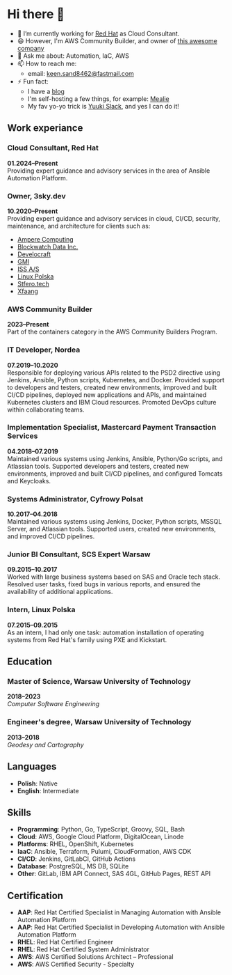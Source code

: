 # Hi there 👋

- 👯 I’m currently working for [Red Hat](https://www.redhat.com/en) as Cloud Consultant.
- 😄 However, I'm AWS Community Builder, and owner of [this awesome company](https://3sky.dev/)
- 💬 Ask me about: Automation, IaC, AWS
- 📫 How to reach me:
    - email: keen.sand8462@fastmail.com
- ⚡ Fun fact:
    - I have a [blog](https://blog.3sky.dev/)
    - I'm self-hosting a few things, for example: [Mealie](https://przepisy.jakubwolynko.eus)
    - My fav yo-yo trick is [Yuuki Slack](https://www.youtube.com/watch?v=r6G5HfK2Ucg), and yes I can do it!

## Work experiance

### Cloud Consultant, Red Hat

**01.2024–Present**  
Providing expert guidance and advisory services in the area of
Ansible Automation Platform.

### Owner, 3sky.dev

**10.2020–Present**  
Providing expert guidance and advisory services in cloud,
CI/CD, security, maintenance, and architecture for clients such as:

- [Ampere Computing](https://amperecomputing.com)
- [Blockwatch Data Inc.](https://blockwatch.cc/)
- [Develocraft](https://develocraft.com)
- [GMI](https://www.gmi.pl)
- [ISS A/S](https://www.issworld.com/en)
- [Linux Polska](https://linuxpolska.com/)
- [Stfero.tech](https://www.stfero.tech)
- [Xfaang](https://xfaang.com)

### AWS Community Builder

**2023–Present**  
Part of the containers category in the AWS Community Builders Program.

### IT Developer, Nordea

**07.2019–10.2020**  
Responsible for deploying various APIs related to the PSD2 directive using Jenkins,
Ansible, Python scripts, Kubernetes, and Docker. Provided support to developers and
testers, created new environments, improved and built CI/CD pipelines, deployed new
applications and APIs, and maintained Kubernetes clusters and IBM Cloud resources.
Promoted DevOps culture within collaborating teams.

### Implementation Specialist, Mastercard Payment Transaction Services

**04.2018–07.2019**  
Maintained various systems using Jenkins, Ansible,
Python/Go scripts, and Atlassian tools. Supported developers and testers,
created new environments, improved and built CI/CD pipelines,
and configured Tomcats and Keycloaks.

### Systems Administrator, Cyfrowy Polsat

**10.2017–04.2018**  
Maintained various systems using Jenkins,
Docker, Python scripts, MSSQL Server, and Atlassian tools.
Supported users, created new environments, and improved CI/CD pipelines.

### Junior BI Consultant, SCS Expert Warsaw

**09.2015–10.2017**  
Worked with large business systems based on
SAS and Oracle tech stack. Resolved user tasks,
fixed bugs in various reports, and ensured the
availability of additional applications.

### Intern, Linux Polska

**07.2015–09.2015**  
As an intern, I had only one task:
automation installation of operating systems
from Red Hat's family using PXE and Kickstart.

## Education

### Master of Science, Warsaw University of Technology

**2018–2023**  
*Computer Software Engineering*

### Engineer's degree, Warsaw University of Technology

**2013–2018**  
*Geodesy and Cartography*

## Languages

- **Polish**: Native
- **English**: Intermediate

## Skills

- **Programming**: Python, Go, TypeScript, Groovy, SQL, Bash
- **Cloud**: AWS, Google Cloud Platform, DigitalOcean, Linode
- **Platforms**: RHEL, OpenShift, Kubernetes
- **IaaC**: Ansible, Terraform, Pulumi, CloudFormation, AWS CDK
- **CI/CD**: Jenkins, GitLabCI, GitHub Actions
- **Database**: PostgreSQL, MS DB, SQLite
- **Other**: GitLab, IBM API Connect, SAS 4GL, GitHub Pages, REST API

## Certification

- **AAP**: Red Hat Certified Specialist in Managing Automation with Ansible Automation Platform
- **AAP**: Red Hat Certified Specialist in Developing Automation with Ansible Automation Platform
- **RHEL**: Red Hat Certified Engineer
- **RHEL**: Red Hat Certified System Administrator
- **AWS**: AWS Certified Solutions Architect – Professional
- **AWS**: AWS Certified Security - Specialty
